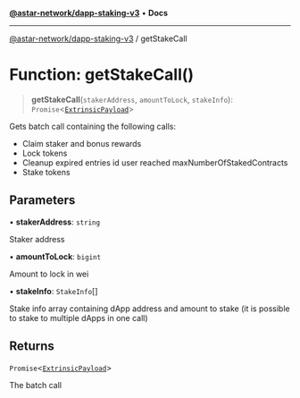 [**@astar-network/dapp-staking-v3**](../README.md) • **Docs**

***

[@astar-network/dapp-staking-v3](../globals.md) / getStakeCall

# Function: getStakeCall()

> **getStakeCall**(`stakerAddress`, `amountToLock`, `stakeInfo`): `Promise`\<[`ExtrinsicPayload`](../type-aliases/ExtrinsicPayload.md)\>

Gets batch call containing the following calls:
 - Claim staker and bonus rewards
 - Lock tokens
 - Cleanup expired entries id user reached maxNumberOfStakedContracts
 - Stake tokens

## Parameters

• **stakerAddress**: `string`

Staker address

• **amountToLock**: `bigint`

Amount to lock in wei

• **stakeInfo**: `StakeInfo`[]

Stake info array containing dApp address and amount to stake (it is possible to stake to multiple dApps in one call)

## Returns

`Promise`\<[`ExtrinsicPayload`](../type-aliases/ExtrinsicPayload.md)\>

The batch call
